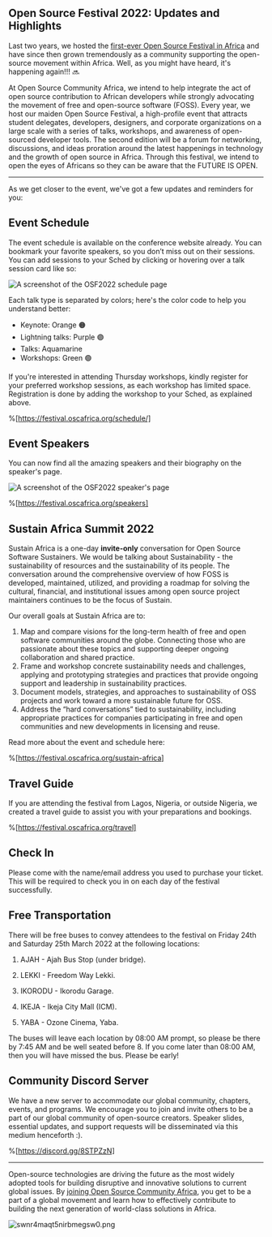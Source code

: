 ## Open Source Festival 2022: Updates and Highlights

Last two years, we hosted the [first-ever Open Source Festival in Africa](https://blog.oscafrica.org/the-chronicles-of-open-source-festival-2020) and have since then grown tremendously as a community supporting the open-source movement within Africa. Well, as you might have heard, it's happening again!!! 🔜 

At Open Source Community Africa, we intend to help integrate the act of open source contribution to African developers while strongly advocating the movement of free and open-source software (FOSS). Every year, we host our maiden Open Source Festival, a high-profile event that attracts student delegates, developers, designers, and corporate organizations on a large scale with a series of talks, workshops, and awareness of open-sourced developer tools. The second edition will be a forum for networking, discussions, and ideas proration around the latest happenings in technology and the growth of open source in Africa. Through this festival, we intend to open the eyes of Africans so they can be aware that the FUTURE IS OPEN.

---

As we get closer to the event, we've got a few updates and reminders for you:

## Event Schedule

The event schedule is available on the conference website already. You can bookmark your favorite speakers, so you don’t miss out on their sessions. You can add sessions to your Sched by clicking or hovering over a talk session card like so:

![A screenshot of the OSF2022 schedule page](https://cdn.hashnode.com/res/hashnode/image/upload/v1647916056945/-Xd82bSMk.png)

Each talk type is separated by colors; here's the color code to help you understand better:

- Keynote: Orange 🟠
- Lightning talks: Purple 🟣
- Talks: Aquamarine
- Workshops: Green 🟢

If you're interested in attending Thursday workshops, kindly register for your preferred workshop sessions, as each workshop has limited space. Registration is done by adding the workshop to your Sched, as explained above.

%[https://festival.oscafrica.org/schedule/]

## Event Speakers

You can now find all the amazing speakers and their biography on the speaker's page.

![A screenshot of the OSF2022 speaker's page](https://cdn.hashnode.com/res/hashnode/image/upload/v1647917187626/lafMXINCP.png)

%[https://festival.oscafrica.org/speakers]

## Sustain Africa Summit 2022

Sustain Africa is a one-day **invite-only** conversation for Open Source Software Sustainers. We would be talking about Sustainability - the sustainability of resources and the sustainability of its people. The conversation around the comprehensive overview of how FOSS is developed, maintained, utilized, and providing a roadmap for solving the cultural, financial, and institutional issues among open source project maintainers continues to be the focus of Sustain.

Our overall goals at Sustain Africa are to:

1. Map and compare visions for the long-term health of free and open software communities around the globe. Connecting those who are passionate about these topics and supporting deeper ongoing collaboration and shared practice.
2. Frame and workshop concrete sustainability needs and challenges, applying and prototyping strategies and practices that provide ongoing support and leadership in sustainability practices.
3. Document models, strategies, and approaches to sustainability of OSS projects and work toward a more sustainable future for OSS.
4. Address the “hard conversations” tied to sustainability, including appropriate practices for companies participating in free and open communities and new developments in licensing and reuse.

Read more about the event and schedule here:

%[https://festival.oscafrica.org/sustain-africa]

## Travel Guide

If you are attending the festival from Lagos, Nigeria, or outside Nigeria, we created a travel guide to assist you with your preparations and bookings.

%[https://festival.oscafrica.org/travel]

## Check In

Please come with the name/email address you used to purchase your ticket. This will be required to check you in on each day of the festival successfully.

## Free Transportation

There will be free buses to convey attendees to the festival on Friday 24th and Saturday 25th March 2022 at the following locations:

1. AJAH - Ajah Bus Stop (under bridge).

2. LEKKI - Freedom Way Lekki.

3. IKORODU - Ikorodu Garage.

4. IKEJA - Ikeja City Mall (ICM).

5. YABA - Ozone Cinema, Yaba.

The buses will leave each location by 08:00 AM prompt, so please be there by 7:45 AM and be well seated before 8. If you come later than 08:00 AM, then you will have missed the bus. Please be early!

## Community Discord Server

We have a new server to accommodate our global community, chapters, events, and programs. We encourage you to join and invite others to be a part of our global community of open-source creators. Speaker slides, essential updates, and support requests will be disseminated via this medium henceforth :).

%[https://discord.gg/8STPZzN]

---

Open-source technologies are driving the future as the most widely adopted tools for building disruptive and innovative solutions to current global issues. By [joining Open Source Community Africa](https://oscafrica.org/community), you get to be a part of a global movement and learn how to effectively contribute to building the next generation of world-class solutions in Africa.

![swnr4maqt5nirbmegsw0.png](https://cdn.hashnode.com/res/hashnode/image/upload/v1647917071535/0Zmtp0zTb.png)
